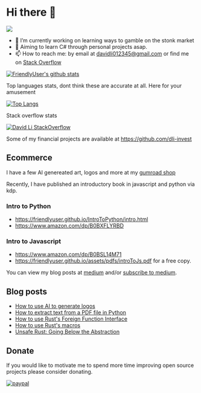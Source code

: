 # Hi there 👋
![](https://komarev.com/ghpvc/?username=FriendlyUser&color=blue)
<!--
**FriendlyUser/FriendlyUser** is a ✨ _special_ ✨ repository because its `README.md` (this file) appears on your GitHub profile.

Here are some ideas to get you started:
- 🌱 I’m currently learning ...
- 👯 I’m looking to collaborate on ...
- 🤔 I’m looking for help with ...
- 💬 Ask me about ...
- 📫 How to reach me: ...
- 😄 Pronouns: ...
- ⚡ Fun fact: ...
-->


- 🔭 I’m currently working on learning ways to gamble on the stonk market
- 🤔 Aiming to learn C# through personal projects asap.
- 📫 How to reach me: by email at davidli012345@gmail.com or find me on [Stack Overflow](https://stackoverflow.com/users/10226731/grandfleet)

[![FriendlyUser's github stats](https://github-readme-stats.vercel.app/api?username=FriendlyUser&include_orgs=true&role=OWNER,ORGANIZATION_MEMBER,COLLABORATOR)](https://github.com/anuraghazra/github-readme-stats)


Top languages stats, dont think these are accurate at all. Here for your amusement


[![Top Langs](https://github-readme-stats.vercel.app/api/top-langs/?username=FriendlyUser&hide=Tex,html,Vue,Css,Jupyter%20Notebook,HLSL,Shell&langs_count=15&exclude_repo=BattleTD&role=OWNER,ORGANIZATION_MEMBER,COLLABORATOR)](https://github.com/anuraghazra/github-readme-stats)


Stack overflow stats


[![David Li StackOverflow](https://github-readme-stackoverflow.vercel.app/?userID=10226731)](https://stackoverflow.com/users/10226731/grandfleet)

Some of my financial projects are available at https://github.com/dli-invest
 
## Ecommerce

I have a few AI genereated art, logos and more at my [gumroad shop](https://grandfleet.gumroad.com/)

Recently, I have published an introductory book in javascript and python via kdp.

### Intro to Python

* https://friendlyuser.github.io/IntroToPython/intro.html 
* https://www.amazon.com/dp/B0BXFLYRBD

### Intro to Javascript
* https://www.amazon.com/dp/B0BSL14M71 
* https://friendlyuser.github.io/assets/pdfs/introToJs.pdf for a free copy.

You can view my blog posts at [medium](https://davidli012345.medium.com/subscribe) and/or [subscribe to medium](https://medium.com/@davidli012345/membership).

## Blog posts
<!-- BLOG-POST-LIST:START -->
- [How to use AI to generate logos](https://friendlyuser.github.io/posts/tech/ai/how_I_generate_logos_with_ai/)
- [How to extract text from a PDF file in Python](https://friendlyuser.github.io/posts/tech/python/extract_text_from_pdf_in_python/)
- [How to use Rust&#39;s Foreign Function Interface](https://friendlyuser.github.io/posts/tech/rust/how_to_use_rust_ffi_capabilities/)
- [How to use Rust&#39;s macros](https://friendlyuser.github.io/posts/tech/rust/how_to_use_rust_macros/)
- [Unsafe Rust: Going Below the Abstraction](https://friendlyuser.github.io/posts/tech/rust/how_to_use_unsafe_operators_in_rust/)
<!-- BLOG-POST-LIST:END -->

## Donate
If you would like to motivate me to spend more time improving open source projects please consider donating.

[![paypal](https://www.paypalobjects.com/en_US/i/btn/btn_donateCC_LG.gif)](https://www.paypal.com/cgi-bin/webscr?cmd=_donations&business=Z6M6Y83D3URSU&item_name=Motivating+me+to+continue+to+produce+open+source+projects&currency_code=CAD)
